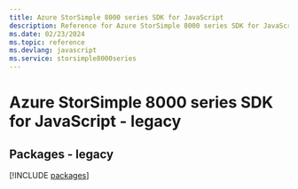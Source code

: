 ```yaml
---
title: Azure StorSimple 8000 series SDK for JavaScript
description: Reference for Azure StorSimple 8000 series SDK for JavaScript
ms.date: 02/23/2024
ms.topic: reference
ms.devlang: javascript
ms.service: storsimple8000series
---
```

# Azure StorSimple 8000 series SDK for JavaScript - legacy
## Packages - legacy
[!INCLUDE [packages](storsimple-8000-series-index.md)]